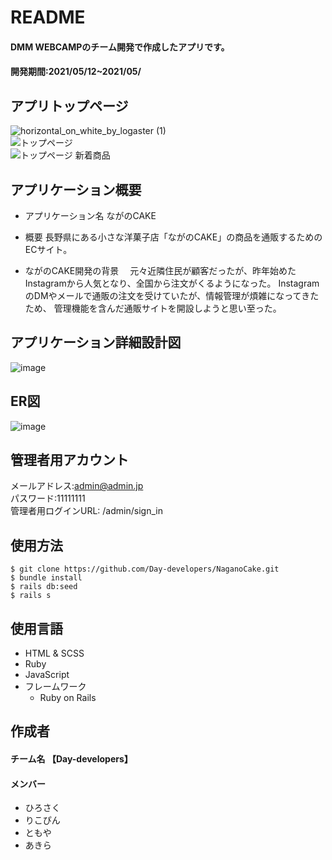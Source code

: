 # README
#### DMM WEBCAMPのチーム開発で作成したアプリです。
#### 開発期間:2021/05/12~2021/05/



## アプリトップページ
![horizontal_on_white_by_logaster (1)](https://user-images.githubusercontent.com/78731929/119217715-eb857a00-bb16-11eb-8304-45df2318e98a.png)  
![トップページ](https://user-images.githubusercontent.com/78731929/119251817-92cfe300-bbe3-11eb-9aea-3b97befdb228.gif)  
![トップページ 新着商品](https://user-images.githubusercontent.com/78731929/119252161-9fedd180-bbe5-11eb-87c0-5b1f3a796274.gif)  


## アプリケーション概要
* アプリケーション名
 ながのCAKE

* 概要
 長野県にある小さな洋菓子店「ながのCAKE」の商品を通販するためのECサイト。

* ながのCAKE開発の背景
　元々近隣住民が顧客だったが、昨年始めたInstagramから人気となり、全国から注文がくるようになった。
InstagramのDMやメールで通販の注文を受けていたが、情報管理が煩雑になってきたため、
管理機能を含んだ通販サイトを開設しようと思い至った。

## アプリケーション詳細設計図
![image](https://user-images.githubusercontent.com/78731929/119217183-69e01d00-bb13-11eb-93d2-69c676b2447d.png)

## ER図
![image](https://user-images.githubusercontent.com/78731929/119217376-d1e33300-bb14-11eb-8335-be72424e113f.png)

## 管理者用アカウント
メールアドレス:admin@admin.jp<br>
パスワード:11111111<br>
管理者用ログインURL: /admin/sign_in


## 使用方法
```
$ git clone https://github.com/Day-developers/NaganoCake.git
$ bundle install
$ rails db:seed
$ rails s
```

## 使用言語
- HTML & SCSS
- Ruby
- JavaScript
- フレームワーク
  - Ruby on Rails


## 作成者

#### チーム名 【Day-developers】
#### メンバー
* ひろさく
* りこぴん
* ともや
* あきら